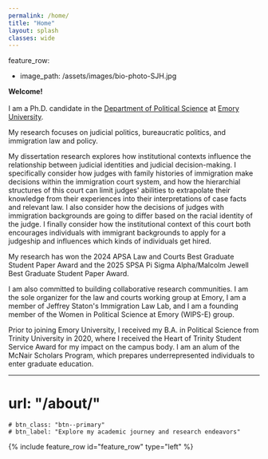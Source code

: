 ```yaml
---
permalink: /home/
title: "Home"
layout: splash
classes: wide
---
```


feature_row:
  - image_path: /assets/images/bio-photo-SJH.jpg

  **Welcome!** <br /> <br /> I am a Ph.D. candidate in the [Department of Political Science](http://polisci.emory.edu/home/index.html) at [Emory University](https://www.emory.edu/home/index.html). <br />

My research focuses on judicial politics, bureaucratic politics, and immigration law and policy. <br />

My dissertation research explores how institutional contexts influence the relationship between judicial identities and judicial decision-making. I specifically consider how judges with family histories of immigration make decisions within the immigration court system, and how the hierarchial structures of this court can limit judges' abilities to extrapolate their knowledge from their experiences into their interpretations of case facts and relevant law. I also consider how the decisions of judges with immigration backgrounds are going to differ based on the racial identity of the judge. I finally consider how the institutional context of this court both encourages individuals with immigrant backgrounds to apply for a judgeship and influences which kinds of individuals get hired. <br />

My research has won the 2024 APSA Law and Courts Best Graduate Student Paper Award and the 2025 SPSA Pi Sigma Alpha/Malcolm Jewell Best Graduate Student Paper Award. <br />

I am also committed to building collaborative research communities. I am the sole organizer for the law and courts working group at Emory, I am a member of Jeffrey Staton's Immigration Law Lab, and I am a founding member of the Women in Political Science at Emory (WIPS-E) group. <br />

Prior to joining Emory University, I received my B.A. in Political Science from Trinity University in 2020, where I received the Heart of Trinity Student Service Award for my impact on the campus body. I am an alum of the McNair Scholars Program, which prepares underrepresented individuals to enter graduate education. <br />
   
---

# url: "/about/"
    # btn_class: "btn--primary"
    # btn_label: "Explore my academic journey and research endeavors"    

<!-- {% include feature_row id="intro" type="center" %} -->

{% include feature_row id="feature_row" type="left" %}
